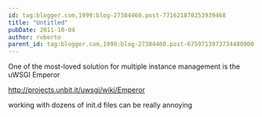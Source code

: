 ```yaml
---
id: tag:blogger.com,1999:blog-27384460.post-771621870253939468
title: "Untitled"
pubDate: 2011-10-04
author: roberto
parent_id: tag:blogger.com,1999:blog-27384460.post-6759713973734480900
---
```


One of the most-loved solution for multiple instance management is the uWSGI Emperor
 
http://projects.unbit.it/uwsgi/wiki/Emperor

working with dozens of init.d files can be really annoying